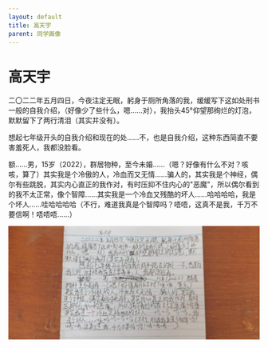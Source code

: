 ```yaml
---
layout: default
title: 高天宇
parent: 同学画像
---
```


# 高天宇

二〇二二年五月四日，今夜注定无眠，躬身于厕所角落的我，缓缓写下这如处刑书一般的自我介绍，（好像少了些什么，嗯……对），我抬头45°仰望那绚烂的灯泡，默默留下了两行清泪（其实并没有）。

想起七年级开头的自我介绍和现在的处……不，也是自我介绍，这种东西简直不要害羞死人，我都没脸看。

额……男，15岁（2022），群居物种，至今未婚……（嗯？好像有什么不对？咳咳，算了）其实我是个冷傲的人，冷血而又无情……骗人的，其实我是个神经，偶尔有些跳脱，其实内心直正的我作对，有时压抑不住内心的"恶魔"，所以偶尔看到的我不太正常，像个智障……其实我是一个冷血又残酷的坏人……哈哈哈哈，我是个坏人……哇哈哈哈哈（不行，难道我真是个智障吗？唔唔，这真不是我，千万不要信啊！唔唔唔……）

![高天宇自我介绍](photos/高天宇.jpg)

